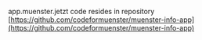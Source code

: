 app.muenster.jetzt code resides in repository [https://github.com/codeformuenster/muenster-info-app](https://github.com/codeformuenster/muenster-info-app)
